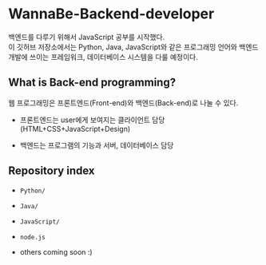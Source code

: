 # WannaBe-Backend-developer
백엔드를 다루기 위해서 JavaScript 공부를 시작했다.</br>
이 깃허브 저장소에서는 Python, Java, JavaScript와 같은 프로그래밍 언어와 백엔드 개발에 쓰이는 프레임워크, 데이터베이스 시스템을 다룰 예정이다.

## What is Back-end programming?
웹 프로그래밍은 프론트엔드(Front-end)와 백엔드(Back-end)로 나눌 수 있다.</br>

- 프론트엔드는 user에게 보여지는 클라이언트 담당(HTML+CSS+JavaScript+Design)

- 백엔드는 프로그램의 기능과 서버, 데이터베이스 담당

## Repository index

- ```Python/```

- ```Java/```

- ```JavaScript/```

- ```node.js```

- others coming soon :)

